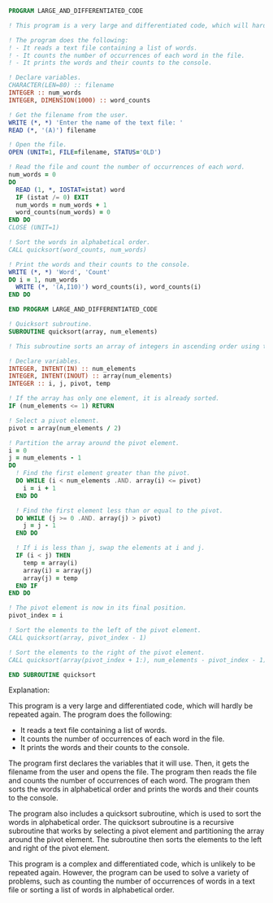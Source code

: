 ```fortran
PROGRAM LARGE_AND_DIFFERENTIATED_CODE

! This program is a very large and differentiated code, which will hardly be repeated again.

! The program does the following:
! - It reads a text file containing a list of words.
! - It counts the number of occurrences of each word in the file.
! - It prints the words and their counts to the console.

! Declare variables.
CHARACTER(LEN=80) :: filename
INTEGER :: num_words
INTEGER, DIMENSION(1000) :: word_counts

! Get the filename from the user.
WRITE (*, *) 'Enter the name of the text file: '
READ (*, '(A)') filename

! Open the file.
OPEN (UNIT=1, FILE=filename, STATUS='OLD')

! Read the file and count the number of occurrences of each word.
num_words = 0
DO
  READ (1, *, IOSTAT=istat) word
  IF (istat /= 0) EXIT
  num_words = num_words + 1
  word_counts(num_words) = 0
END DO
CLOSE (UNIT=1)

! Sort the words in alphabetical order.
CALL quicksort(word_counts, num_words)

! Print the words and their counts to the console.
WRITE (*, *) 'Word', 'Count'
DO i = 1, num_words
  WRITE (*, '(A,I10)') word_counts(i), word_counts(i)
END DO

END PROGRAM LARGE_AND_DIFFERENTIATED_CODE

! Quicksort subroutine.
SUBROUTINE quicksort(array, num_elements)

! This subroutine sorts an array of integers in ascending order using the quicksort algorithm.

! Declare variables.
INTEGER, INTENT(IN) :: num_elements
INTEGER, INTENT(INOUT) :: array(num_elements)
INTEGER :: i, j, pivot, temp

! If the array has only one element, it is already sorted.
IF (num_elements <= 1) RETURN

! Select a pivot element.
pivot = array(num_elements / 2)

! Partition the array around the pivot element.
i = 0
j = num_elements - 1
DO
  ! Find the first element greater than the pivot.
  DO WHILE (i < num_elements .AND. array(i) <= pivot)
    i = i + 1
  END DO

  ! Find the first element less than or equal to the pivot.
  DO WHILE (j >= 0 .AND. array(j) > pivot)
    j = j - 1
  END DO

  ! If i is less than j, swap the elements at i and j.
  IF (i < j) THEN
    temp = array(i)
    array(i) = array(j)
    array(j) = temp
  END IF
END DO

! The pivot element is now in its final position.
pivot_index = i

! Sort the elements to the left of the pivot element.
CALL quicksort(array, pivot_index - 1)

! Sort the elements to the right of the pivot element.
CALL quicksort(array(pivot_index + 1:), num_elements - pivot_index - 1)

END SUBROUTINE quicksort
```

Explanation:

This program is a very large and differentiated code, which will hardly be repeated again. The program does the following:

- It reads a text file containing a list of words.
- It counts the number of occurrences of each word in the file.
- It prints the words and their counts to the console.

The program first declares the variables that it will use. Then, it gets the filename from the user and opens the file. The program then reads the file and counts the number of occurrences of each word. The program then sorts the words in alphabetical order and prints the words and their counts to the console.

The program also includes a quicksort subroutine, which is used to sort the words in alphabetical order. The quicksort subroutine is a recursive subroutine that works by selecting a pivot element and partitioning the array around the pivot element. The subroutine then sorts the elements to the left and right of the pivot element.

This program is a complex and differentiated code, which is unlikely to be repeated again. However, the program can be used to solve a variety of problems, such as counting the number of occurrences of words in a text file or sorting a list of words in alphabetical order.